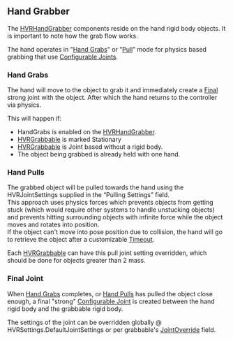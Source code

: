 ## Hand Grabber

The [HVRHandGrabber](xref:HurricaneVR.Framework.Core.Grabbers.HVRHandGrabber)  components reside on the hand rigid body objects. It is important to note how the grab flow works.

The hand operates in "[Hand Grabs](#hand-grabs)" or “[Pull](#hand-pulls)” mode for physics based grabbing that use [Configurable Joints](https://docs.unity3d.com/Manual/class-ConfigurableJoint.html).

### Hand Grabs

The hand will move to the object to grab it and immediately create a [Final](#final-joint) strong joint with the object. After which the hand returns to the controller via physics.

This will happen if:

- HandGrabs is enabled on the [HVRHandGrabber](xref:HurricaneVR.Framework.Core.Grabbers.HVRHandGrabber).
- [HVRGrabbable](xref:HurricaneVR.Framework.Core.HVRGrabbable) is marked Stationary
- [HVRGrabbable](xref:HurricaneVR.Framework.Core.HVRGrabbable) is Joint based without a rigid body.
- The object being grabbed is already held with one hand.

### Hand Pulls

The grabbed object will be pulled towards the hand using the HVRJointSettings supplied in the “Pulling Settings” field.\
This approach uses physics forces which prevents objects from getting stuck (which would require other systems to handle unstucking objects) and prevents hitting surrounding objects with infinite force while the object moves and rotates into position.\
If the object can't move into pose position due to collision, the hand will go to retrieve the object after a customizable [Timeout](xref:HurricaneVR.Framework.Core.HVRGrabbable.FinalJointTimeout).

Each [HVRGrabbable](xref:HurricaneVR.Framework.Core.HVRGrabbable) can have this pull joint setting overridden, which should be done for objects greater than 2 mass.

### Final Joint

When [Hand Grabs](#hand-grabs) completes, or [Hand Pulls](#hand-pulls) has pulled the object close enough, a final "strong" [Configurable Joint](https://docs.unity3d.com/Manual/class-ConfigurableJoint.html) is created between the hand rigid body and the grabbable rigid body.

The settings of the joint can be overridden globally @ HVRSettings.DefaultJointSettings or per grabbable's [JointOverride](xref:HurricaneVR.Framework.Core.HVRGrabbable.JointOverride) field.
